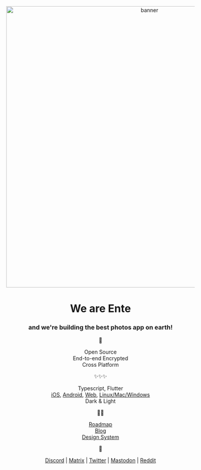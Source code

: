 <div align="center">

<img width="750" alt="banner" src="https://user-images.githubusercontent.com/24503581/194852672-28d799f5-7e09-4158-ba5b-ef4af8a75482.png">

# We are Ente

### and we're building the best photos app on earth!

📸    

Open Source  
End-to-end Encrypted  
Cross Platform  

✨✨✨     

Typescript, Flutter  
[iOS](https://github.com/ente-io/photos-app), [Android](https://github.com/ente-io/photos-app), 
[Web](https://github.com/ente-io/photos-web), [Linux/Mac/Windows](https://github.com/ente-io/photos-desktop)  
Dark & Light

👩‍💻

[Roadmap](https://github.com/orgs/ente-io/projects/3)  
[Blog](https://ente.io/blog)  
[Design System](https://www.figma.com/file/SYtMyLBs5SAOkTbfMMzhqt/ente-Visual-Design)

🙏

[Discord](https://ente.io/discord)  |  [Matrix](https://ente.io/matrix)  |  [Twitter](https://twitter.com/enteio)  |  [Mastodon](https://mstdn.social/@ente)  |  [Reddit](https://www.reddit.com/r/enteio/)  

</div>
